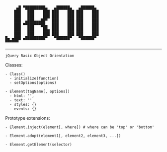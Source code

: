 
         ▄█ ▀█████████▄   ▄██████▄   ▄██████▄
        ███   ███    ███ ███    ███ ███    ███
        ███   ███    ███ ███    ███ ███    ███
        ███  ▄███▄▄▄██▀  ███    ███ ███    ███
        ███ ▀▀███▀▀▀██▄  ███    ███ ███    ███
        ███   ███    ██▄ ███    ███ ███    ███
        ███   ███    ███ ███    ███ ███    ███
    █▄ ▄███ ▄█████████▀   ▀██████▀   ▀██████▀
    ▀▀▀▀▀▀
  -----------------------------------------------
    jQuery Basic Object Orientation



Classes:

    - Class()
      - initialize(function)
      - setOptions(options)
      
    - Element(tagName[, options])
      - html: '',
      - text: ''
      - styles: {}
      - events: {}
    
    
    
Prototype extensions:

    - Element.inject(element[, where]) # where can be 'top' or 'bottom'

    - Element.adopt(element1[, element2, element3, ...])

    - Element.getElement(selector)

